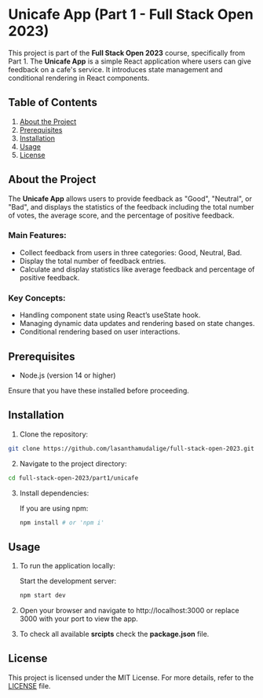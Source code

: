 # Unicafe App (Part 1 - Full Stack Open 2023)

This project is part of the **Full Stack Open 2023** course, specifically from Part 1. The **Unicafe App** is a simple React application where users can give feedback on a cafe's service. It introduces state management and conditional rendering in React components.

## Table of Contents

   1. [About the Project](#about-the-project)
   2. [Prerequisites](#prerequisites)
   3. [Installation](#installation)
   4. [Usage](#usage)
   5. [License](#license)

## About the Project

The **Unicafe App** allows users to provide feedback as "Good", "Neutral", or "Bad", and displays the statistics of the feedback including the total number of votes, the average score, and the percentage of positive feedback.
   
### Main Features:

   * Collect feedback from users in three categories: Good, Neutral, Bad.
   * Display the total number of feedback entries.
   * Calculate and display statistics like average feedback and percentage of positive feedback.

### Key Concepts:

   * Handling component state using React’s useState hook.
   * Managing dynamic data updates and rendering based on state changes.
   * Conditional rendering based on user interactions.

## Prerequisites

   * Node.js (version 14 or higher)

Ensure that you have these installed before proceeding.

## Installation

   1. Clone the repository:
   ```bash
   git clone https://github.com/lasanthamudalige/full-stack-open-2023.git
   ```

   2. Navigate to the project directory:
   ```bash
   cd full-stack-open-2023/part1/unicafe
   ```

   3. Install dependencies:

      If you are using npm:
      ```bash
      npm install # or 'npm i'
      ```

## Usage

1. To run the application locally:

      Start the development server:
   
      ```bash
      npm start dev
      ```

2. Open your browser and navigate to http://localhost:3000 or replace 3000 with your port to view the app.

3. To check all available **srcipts** check the **package.json** file. 

## License

This project is licensed under the MIT License. For more details, refer to the [LICENSE](https://github.com/lasanthamudalige/full-stack-open-2023/blob/main/LICENSE) file.
